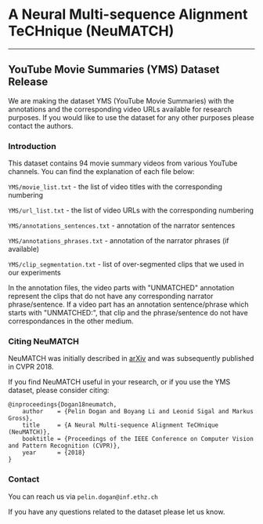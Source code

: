 # A Neural Multi-sequence Alignment TeCHnique (NeuMATCH)
---------------------------------------------------------------------------
YouTube Movie Summaries (YMS) Dataset Release
---------------------------------------------------------------------------

We are making the dataset YMS (YouTube Movie Summaries) with the annotations and the corresponding video URLs available for research
purposes. If you would like to use the dataset for any other purposes please contact the authors.

### Introduction
This dataset contains 94 movie summary videos from various YouTube channels. You can find the explanation of each file below:

`YMS/movie_list.txt` - the list of video titles with the corresponding numbering

`YMS/url_list.txt` - the list of video URLs with the corresponding numbering

`YMS/annotations_sentences.txt` - annotation of the narrator sentences

`YMS/annotations_phrases.txt` - annotation of the narrator phrases (if available)

`YMS/clip_segmentation.txt` - list of over-segmented clips that we used in our experiments

In the annotation files, the video parts with "UNMATCHED" annotation represent the clips that do not have any corresponding narrator phrase/sentence. If a video part has an annotation sentence/phrase which starts with "UNMATCHED:", that clip and the phrase/sentence do not have correspondances in the other medium. 

### Citing NeuMATCH

NeuMATCH was initially described in [arXiv](https://arxiv.org/abs/1803.00057) and was subsequently published in CVPR 2018.

If you find NeuMATCH useful in your research, or if you use the YMS dataset, please consider citing:

    @inproceedings{Dogan18neumatch,
        author    = {Pelin Dogan and Boyang Li and Leonid Sigal and Markus Gross},
        title     = {A Neural Multi-sequence Alignment TeCHnique (NeuMATCH)},
        booktitle = {Proceedings of the IEEE Conference on Computer Vision and Pattern Recognition (CVPR)},
        year      = {2018}
    }

### Contact
You can reach us via `pelin.dogan@inf.ethz.ch`

If you have any questions related to the dataset please let us know.
